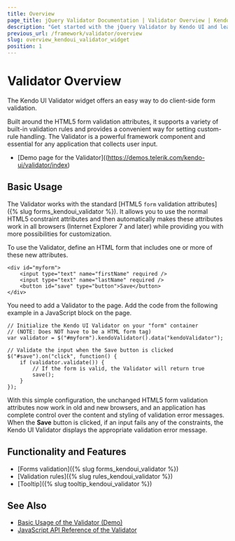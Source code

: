 ```yaml
---
title: Overview
page_title: jQuery Validator Documentation | Validator Overview | Kendo UI
description: "Get started with the jQuery Validator by Kendo UI and learn how to create, initialize, and enable the widget."
previous_url: /framework/validator/overview
slug: overview_kendoui_validator_widget
position: 1
---
```


# Validator Overview

The Kendo UI Validator widget offers an easy way to do client-side form validation.

Built around the HTML5 form validation attributes, it supports a variety of built-in validation rules and provides a convenient way for setting custom-rule handling. The Validator is a powerful framework component and essential for any application that collects user input.

* [Demo page for the Validator]((https://demos.telerik.com/kendo-ui/validator/index)

## Basic Usage

The Validator works with the standard [HTML5 `form` validation attributes]({% slug forms_kendoui_validator %}). It allows you to use the normal HTML5 constraint attributes and then automatically makes these attributes work in all browsers (Internet Explorer 7 and later) while providing you with more possibilities for customization.

To use the Validator, define an HTML form that includes one or more of these new attributes.

    <div id="myform">
        <input type="text" name="firstName" required />
        <input type="text" name="lastName" required />
        <button id="save" type="button">Save</button>
    </div>

You need to add a Validator to the page. Add the code from the following example in a JavaScript block on the page.

    // Initialize the Kendo UI Validator on your "form" container
    // (NOTE: Does NOT have to be a HTML form tag)
    var validator = $("#myform").kendoValidator().data("kendoValidator");

    // Validate the input when the Save button is clicked
    $("#save").on("click", function() {
        if (validator.validate()) {
            // If the form is valid, the Validator will return true
            save();
        }
    });

With this simple configuration, the unchanged HTML5 form validation attributes now work in old and new browsers, and an application has complete control over the content and styling of validation error messages. When the **Save** button is clicked, if an input fails any of the constraints, the Kendo UI Validator displays the appropriate validation error message.

## Functionality and Features

* [Forms validation]({% slug forms_kendoui_validator %})
* [Validation rules]({% slug rules_kendoui_validator %})
* [Tooltip]({% slug tooltip_kendoui_validator %})

## See Also

* [Basic Usage of the Validator (Demo)](https://demos.telerik.com/kendo-ui/validator/index)
* [JavaScript API Reference of the Validator](/api/javascript/ui/validator)
